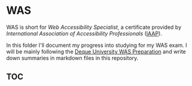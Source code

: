 # WAS
WAS is short for _Web Accessibility Specialist_, a certificate provided by _International Association of Accessibility Professionals_ ([IAAP](https://www.accessibilityassociation.org/s/)).

In this folder I'll document my progress into studying for my WAS exam. I will be mainly following the [Deque University WAS Preparation](https://dequeuniversity.com/member) and write down summaries in markdown files in this repository.

## TOC
